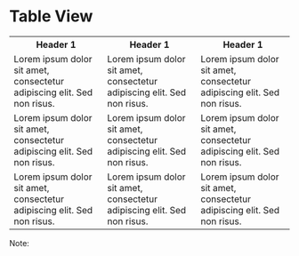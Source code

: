 # Table View

<div class="container">
  <table>
    <tr>
      <th>Header 1</th>
      <th>Header 1</th>
      <th>Header 1</th>
    </tr>
    <tr>
      <td>Lorem ipsum dolor sit amet, consectetur adipiscing elit. Sed non risus. </td>
      <td>Lorem ipsum dolor sit amet, consectetur adipiscing elit. Sed non risus. </td>
      <td>Lorem ipsum dolor sit amet, consectetur adipiscing elit. Sed non risus. </td>
    </tr>
    <tr>
      <td>Lorem ipsum dolor sit amet, consectetur adipiscing elit. Sed non risus. </td>
      <td>Lorem ipsum dolor sit amet, consectetur adipiscing elit. Sed non risus. </td>
      <td>Lorem ipsum dolor sit amet, consectetur adipiscing elit. Sed non risus. </td>
    </tr>
    <tr>
      <td>Lorem ipsum dolor sit amet, consectetur adipiscing elit. Sed non risus. </td>
      <td>Lorem ipsum dolor sit amet, consectetur adipiscing elit. Sed non risus. </td>
      <td>Lorem ipsum dolor sit amet, consectetur adipiscing elit. Sed non risus. </td>
    </tr>
  </table>
</div>

<!-- Add some speaker notes -->
Note:
